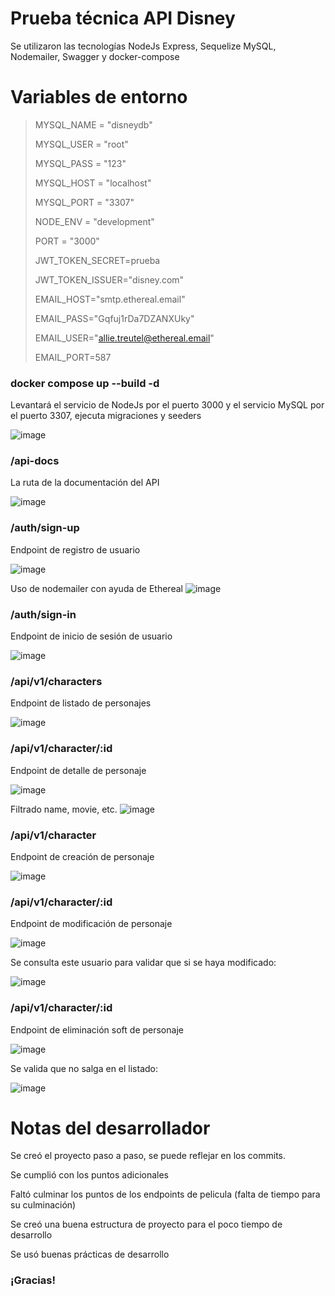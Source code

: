 # Prueba técnica API Disney
Se utilizaron las tecnologías NodeJs Express, Sequelize MySQL, Nodemailer, Swagger y docker-compose

# Variables de entorno

> MYSQL_NAME = "disneydb"
> 
> MYSQL_USER = "root"
> 
> MYSQL_PASS = "123"
> 
> MYSQL_HOST = "localhost"
> 
> MYSQL_PORT = "3307"
> 
> NODE_ENV = "development"
> 
> PORT = "3000"
> 
> JWT_TOKEN_SECRET=prueba
> 
> JWT_TOKEN_ISSUER="disney.com"
> 
> EMAIL_HOST="smtp.ethereal.email"
> 
> EMAIL_PASS="Gqfuj1rDa7DZANXUky"
> 
> EMAIL_USER="allie.treutel@ethereal.email"
> 
> EMAIL_PORT=587

### docker compose up --build -d
Levantará el servicio de NodeJs por el puerto 3000 y el servicio MySQL por el puerto 3307, ejecuta migraciones y seeders

![image](https://github.com/andressalro/disney/assets/40213377/2c712443-b5f5-46a7-af84-844a5b0522fe)

### /api-docs
La ruta de la documentación del API

![image](https://github.com/andressalro/disney/assets/40213377/5f262cde-c6bf-487a-b514-dc4593c5dd4f)

### /auth/sign-up
Endpoint de registro de usuario

![image](https://github.com/andressalro/disney/assets/40213377/2fc0700c-da03-4e3f-8e11-13a331728644)

Uso de nodemailer con ayuda de Ethereal
![image](https://github.com/andressalro/disney/assets/40213377/2272cf2a-8c60-4617-bb88-ae2be1caf4c7)


### /auth/sign-in
Endpoint de inicio de sesión de usuario

![image](https://github.com/andressalro/disney/assets/40213377/43e69351-415e-4da5-8460-6d0bc0d9f512)

### /api/v1/characters

Endpoint de listado de personajes

![image](https://github.com/andressalro/disney/assets/40213377/ccb004f3-7f49-402c-bc52-6703ff7fb378)

### /api/v1/character/:id

Endpoint de detalle de personaje

![image](https://github.com/andressalro/disney/assets/40213377/0f3aa1dd-4381-44dd-9d87-04685d2ebd57)

Filtrado name, movie, etc.
![image](https://github.com/andressalro/disney/assets/40213377/703aa1ce-964b-487c-a221-02ad250c268a)


### /api/v1/character

Endpoint de creación de personaje

![image](https://github.com/andressalro/disney/assets/40213377/b09b98f4-db4e-4f1a-990c-2d026b377295)

### /api/v1/character/:id

Endpoint de modificación de personaje

![image](https://github.com/andressalro/disney/assets/40213377/6290bf58-b85b-4208-b1d8-ece38447527a)

Se consulta este usuario para validar que si se haya modificado:

![image](https://github.com/andressalro/disney/assets/40213377/96a5cb65-f598-42d7-b7e3-07e29f5a9c53)

### /api/v1/character/:id

Endpoint de eliminación soft de personaje

![image](https://github.com/andressalro/disney/assets/40213377/04ffeb45-2203-450e-abce-867311034492)


Se valida que no salga en el listado:

![image](https://github.com/andressalro/disney/assets/40213377/91bc04a3-2002-4f45-8e2f-fa4cbe0c83b5)


# Notas del desarrollador

Se creó el proyecto paso a paso, se puede reflejar en los commits.

Se cumplió con los puntos adicionales

Faltó culminar los puntos de los endpoints de pelicula (falta de tiempo para su culminación)

Se creó una buena estructura de proyecto para el poco tiempo de desarrollo

Se usó buenas prácticas de desarrollo


### ¡Gracias!









